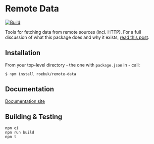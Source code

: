 # Remote Data

[![Build](https://github.com/roebuk/remote-data/actions/workflows/node.js.yml/badge.svg)](https://github.com/roebuk/remote-data/actions/workflows/node.js.yml)


Tools for fetching data from remote sources (incl. HTTP). For a full discussion
of what this package does and why it exists, [read this post](http://blog.jenkster.com/2016/06/how-elm-slays-a-ui-antipattern.html).


## Installation

From your top-level directory - the one with `package.json` in - call:

```
$ npm install roebuk/remote-data
```

## Documentation

[Documentation site](https://remote-data.netlify.app/)

## Building & Testing

```
npm ci
npm run build
npm t
```
